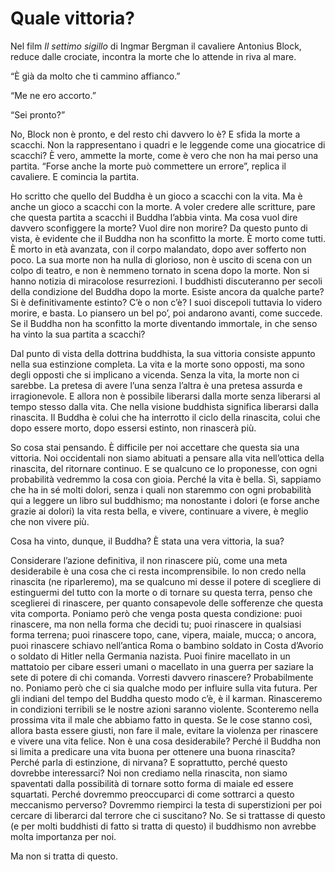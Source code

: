 # Quale vittoria?
Nel film _Il settimo sigillo_ di Ingmar Bergman il cavaliere Antonius Block, reduce dalle crociate, incontra la morte che lo attende in riva al mare.

“È già da molto che ti cammino affianco.”

“Me ne ero accorto.”

“Sei pronto?”

No, Block non è pronto, e del resto chi davvero lo è? E sfida la morte a scacchi. Non la rappresentano i quadri e le leggende come una giocatrice di scacchi? È vero, ammette la morte, come è vero che non ha mai perso una partita. “Forse anche la morte può commettere un errore”, replica il cavaliere. E comincia la partita.

Ho scritto che quello del Buddha è un gioco a scacchi con la vita. Ma è anche un gioco a scacchi con la morte. A voler credere alle scritture, pare che questa partita a scacchi il Buddha l’abbia vinta. Ma cosa vuol dire davvero sconfiggere la morte? Vuol dire non morire? Da questo punto di vista, è evidente che il Buddha non ha sconfitto la morte. È morto come tutti. È morto in età avanzata, con il corpo malandato, dopo aver sofferto non poco. La sua morte non ha nulla di glorioso, non è uscito di scena con un colpo di teatro, e non è nemmeno tornato in scena dopo la morte. Non si hanno notizia di miracolose resurrezioni. I buddhisti discuteranno per secoli della condizione del Buddha dopo la morte. Esiste ancora da qualche parte? Si è definitivamente estinto? C’è o non c’è? I suoi discepoli tuttavia lo videro morire, e basta. Lo piansero un bel po’, poi andarono avanti, come succede. Se il Buddha non ha sconfitto la morte diventando immortale, in che senso ha vinto la sua partita a scacchi?

Dal punto di vista della dottrina buddhista, la sua vittoria consiste appunto nella sua estinzione completa. La vita e la morte sono opposti, ma sono degli opposti che si implicano a vicenda. Senza la vita, la morte non ci sarebbe. La pretesa di avere l’una senza l’altra è una pretesa assurda e irragionevole. E allora non è possibile liberarsi dalla morte senza liberarsi al tempo stesso dalla vita. Che nella visione buddhista significa liberarsi dalla rinascita. Il Buddha è colui che ha interrotto il ciclo della rinascita, colui che dopo essere morto, dopo essersi estinto, non rinascerà più.

So cosa stai pensando. È difficile per noi accettare che questa sia una vittoria. Noi occidentali non siamo abituati a pensare alla vita nell’ottica della rinascita, del ritornare continuo. E se qualcuno ce lo proponesse, con ogni probabilità vedremmo la cosa con gioia. Perché la vita è bella. Sì, sappiamo che ha in sé molti dolori, senza i quali non staremmo con ogni probabilità qui a leggere un libro sul buddhismo; ma nonostante i dolori (e forse anche grazie ai dolori) la vita resta bella, e vivere, continuare a vivere, è meglio che non vivere più.

Cosa ha vinto, dunque, il Buddha? È stata una vera vittoria, la sua?

Considerare l’azione definitiva, il non rinascere più, come una meta desiderabile è una cosa che ci resta incomprensibile. Io non credo nella rinascita (ne riparleremo), ma se qualcuno mi desse il potere di scegliere di estinguermi del tutto con la morte o di tornare su questa terra, penso che sceglierei di rinascere, per quanto consapevole delle sofferenze che questa vita comporta. Poniamo però che venga posta questa condizione: puoi rinascere, ma non nella forma che decidi tu; puoi rinascere in qualsiasi forma terrena; puoi rinascere topo, cane, vipera, maiale, mucca; o ancora, puoi rinascere schiavo nell’antica Roma o bambino soldato in Costa d’Avorio o soldato di Hitler nella Germania nazista. Puoi finire macellato in un mattatoio per cibare esseri umani o macellato in una guerra per saziare la sete di potere di chi comanda. Vorresti davvero rinascere? Probabilmente no. Poniamo però che ci sia qualche modo per influire sulla vita futura. Per gli indiani del tempo del Buddha questo modo c’è, è il karman. Rinasceremo in condizioni terribili se le nostre azioni saranno violente. Sconteremo nella prossima vita il male che abbiamo fatto in questa. Se le cose stanno così, allora basta essere giusti, non fare il male, evitare la violenza per rinascere e vivere una vita felice. Non è una cosa desiderabile? Perché il Buddha non si limita a predicare una vita buona per ottenere una buona rinascita? Perché parla di estinzione, di nirvana? E soprattutto, perché questo dovrebbe interessarci? Noi non crediamo nella rinascita, non siamo spaventati dalla possibilità di tornare sotto forma di maiale ed essere squartati. Perché dovremmo preoccuparci di come sottrarci a questo meccanismo perverso? Dovremmo riempirci la testa di superstizioni per poi cercare di liberarci dal terrore che ci suscitano? No. Se si trattasse di questo (e per molti buddhisti di fatto si tratta di questo) il buddhismo non avrebbe molta importanza per noi.

Ma non si tratta di questo.
